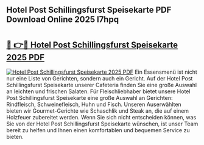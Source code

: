 ## Hotel Post Schillingsfurst Speisekarte PDF Download Online 2025 l7hpq

# <h2><a href="http://gcc24v0.nevu.top/?p=Hotel+Post+Schillingsfurst+Speisekarte">🔗 👉🔴 Hotel Post Schillingsfurst Speisekarte 2025 PDF</a></h2>

[![Hotel Post Schillingsfurst Speisekarte 2025 PDF](https://i.imgur.com/dBaPXMq.png)](http://gcc24v0.nevu.top/?p=Hotel+Post+Schillingsfurst+Speisekarte)
Ein Essensmenü ist nicht nur eine Liste von Gerichten, sondern auch ein Gericht. Auf der Hotel Post Schillingsfurst Speisekarte unserer Cafeteria finden Sie eine große Auswahl an leichten und frischen Salaten. Für Fleischliebhaber bietet unsere Hotel Post Schillingsfurst Speisekarte eine große Auswahl an Gerichten: Rindfleisch, Schweinefleisch, Huhn und Fisch. Unseren Auserwählten bieten wir Gourmet-Gerichte wie Schaschlik und Steak an, die auf einem Holzfeuer zubereitet werden. Wenn Sie sich nicht entscheiden können, was Sie von der Hotel Post Schillingsfurst Speisekarte wünschen, ist unser Team bereit zu helfen und Ihnen einen komfortablen und bequemen Service zu bieten.
